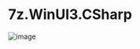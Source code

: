 # 7z.WinUI3.CSharp

![image](https://github.com/MicaApps/7z.WinUI3.CSharp/assets/6630660/0f79642a-6864-4ca6-9c3e-9174ff1c2ca8)

